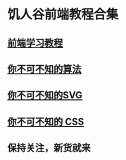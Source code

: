 # 饥人谷前端教程合集

## [前端学习教程](http://book.jirengu.com/fe)

## [你不可不知的算法](https://jirengu.github.io/algorithm-you-should-know/zh-cn/)

## [你不可不知的SVG](https://jirengu.github.io/svg-you-should-know/zh-cn/)

## [你不可不知的 CSS](https://jirengu.github.io/css-you-should-know/zh-cn/)

## 保持关注，新货就来
